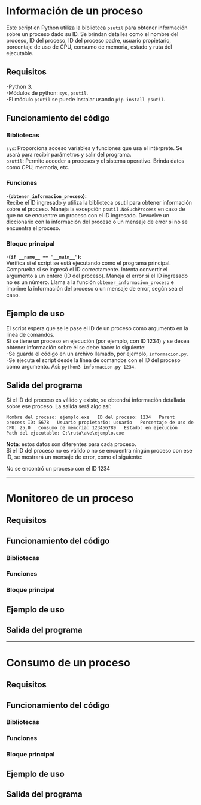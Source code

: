 # Información de un proceso
Este script en Python utiliza la biblioteca `psutil` para obtener información sobre un proceso dado su ID. Se brindan detalles como el nombre del proceso, ID del proceso, ID del proceso padre, usuario propietario, porcentaje de uso de CPU, consumo de memoria, estado y ruta del ejecutable.
## Requisitos
-Python 3.  
-Módulos de python: `sys`, `psutil`.  
-El módulo `psutil` se puede instalar usando `pip install psutil`.  
## Funcionamiento del código
### Bibliotecas
`sys`: Proporciona acceso variables y funciones que usa el intérprete. Se usará para recibir parámetros y salir del programa.  
`psutil`: Permite acceder a procesos y el sistema operativo. Brinda datos como CPU, memoria, etc.   
### Funciones
-**(`obtener_informacion_proceso`):**  
Recibe el ID ingresado y utiliza la biblioteca psutil para obtener información sobre el proceso. Maneja la excepción `psutil.NoSuchProcess` en caso de que no se encuentre un proceso con el ID ingresado. Devuelve un diccionario con la información del proceso o un mensaje de error si no se encuentra el proceso.  
### Bloque principal
-**(`if __name__ == "__main__"`):**  
Verifica si el script se está ejecutando como el programa principal. Comprueba si se ingresó el ID correctamente. Intenta convertir el argumento a un entero (ID del proceso). Maneja el error si el ID ingresado no es un número. Llama a la función `obtener_informacion_proceso` e imprime la información del proceso o un mensaje de error, según sea el caso.  
## Ejemplo de uso
El script espera que se le pase el ID de un proceso como argumento en la línea de comandos.  
Si se tiene un proceso en ejecución (por ejemplo, con ID 1234) y se desea obtener información sobre él se debe hacer lo siguiente:  
-Se guarda el código en un archivo llamado, por ejemplo, `informacion.py`.  
-Se ejecuta el script desde la línea de comandos con el ID del proceso como argumento. Así: `python3 informacion.py 1234`.  
## Salida del programa
Si el ID del proceso es válido y existe, se obtendrá información detallada sobre ese proceso. La salida será algo así:  

`Nombre del proceso: ejemplo.exe  
ID del proceso: 1234  
Parent process ID: 5678  
Usuario propietario: usuario  
Porcentaje de uso de CPU: 25.0  
Consumo de memoria: 123456789  
Estado: en ejecución  
Path del ejecutable: C:\ruta\a\e\ejemplo.exe`  

**Nota**: estos datos son diferentes para cada proceso.  
Si el ID del proceso no es válido o no se encuentra ningún proceso con ese ID, se mostrará un mensaje de error, como el siguiente:  

No se encontró un proceso con el ID 1234  

---
# Monitoreo de un proceso
## Requisitos
## Funcionamiento del código
### Bibliotecas
### Funciones
### Bloque principal
## Ejemplo de uso
## Salida del programa
---
# Consumo de un proceso
## Requisitos
## Funcionamiento del código
### Bibliotecas
### Funciones
### Bloque principal
## Ejemplo de uso
## Salida del programa
